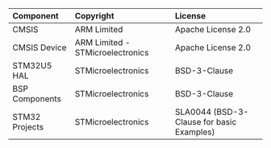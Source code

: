 | Component                       |                     Copyright                             |                   License                    |
|:---------                       |:----------------------------------------------------------|:---------------------------------------------|
| CMSIS                           | ARM Limited                                               | Apache License 2.0                           |
| CMSIS Device                    | ARM Limited - STMicroelectronics                          | Apache License 2.0                           |
| STM32U5 HAL                     | STMicroelectronics                                        | BSD-3-Clause                                 |
| BSP Components                  | STMicroelectronics                                        | BSD-3-Clause                                 |
| STM32 Projects                  | STMicroelectronics                                        | SLA0044 (BSD-3-Clause for basic Examples)    |
